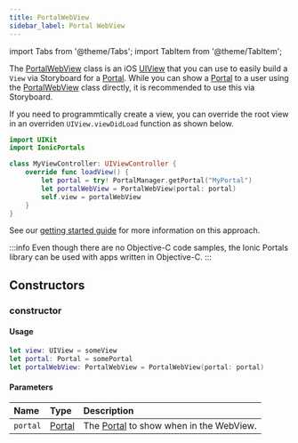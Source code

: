 ```yaml
---
title: PortalWebView
sidebar_label: Portal WebView
---
```


import Tabs from '@theme/Tabs';
import TabItem from '@theme/TabItem';

The [PortalWebView](./portal-webview) class is an iOS [UIView](https://developer.apple.com/documentation/uikit/uiview) that you can use to easily build a `View` via Storyboard for a [Portal](./portal). While you can show a [Portal](./portal) to a user using the [PortalWebView](./portal-webview) class directly, it is recommended to use this via Storyboard.

If you need to programmtically create a view, you can override the root view in an overriden `UIView.viewDidLoad` function as shown below.

```swift title=MyViewController.swift
import UIKit
import IonicPortals

class MyViewController: UIViewController {
    override func loadView() {
        let portal = try! PortalManager.getPortal("MyPortal")        
        let portalWebView = PortalWebView(portal: portal)
        self.view = portalWebView
    }
}
```

See our [getting started guide](../../getting-started/iOS#using-the-portalwebview) for more information on this approach.

:::info
Even though there are no Objective-C code samples, the Ionic Portals library can be used with apps written in Objective-C.
:::

## Constructors

### constructor

#### Usage 
 
```swift
let view: UIView = someView
let portal: Portal = somePortal
let portalWebView: PortalWebView = PortalWebView(portal: portal)
``` 

#### Parameters

Name | Type | Description
:------ | :------ | :------
`portal` | [Portal](./portal) | The [Portal](./portal) to show when in the WebView.

